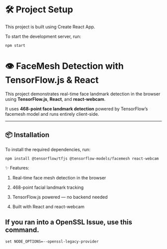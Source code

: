 # 🛠️ Project Setup

This project is built using Create React App.

To start the development server, run:

```npm start```

# 👁️ FaceMesh Detection with TensorFlow.js & React

This project demonstrates real-time face landmark detection in the browser using **TensorFlow.js**, **React**, and **react-webcam**.

It uses **468-point face landmark detection** powered by TensorFlow’s facemesh model and runs entirely client-side.

---

## 📦 Installation

To install the required dependencies, run:

```
npm install @tensorflow/tfjs @tensorflow-models/facemesh react-webcam

```
✨ Features:

1. Real-time face mesh detection in the browser

2. 468-point facial landmark tracking

3. TensorFlow.js powered — no backend needed

4. Built with React and react-webcam


## If you ran into a OpenSSL Issue, use this command.

```set NODE_OPTIONS=--openssl-legacy-provider```
